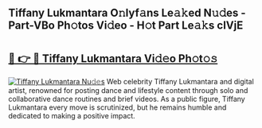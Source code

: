 ## Tiffany Lukmantara O𝚗lyf𝚊ns Le𝚊𝚔ed N𝚞𝚍es - Part-VBo Ph𝚘tos Vi𝚍eo - H𝚘t Part Le𝚊𝚔s cIVjE

# <h2><a href="http://hf34xd.feru.top/?c=Tiffany+Lukmantara">🔗 👉 🔴 Tiffany Lukmantara Vi𝚍𝚎o Ph𝚘t𝚘𝚜</a></h2>

[![Tiffany Lukmantara Nu𝚍𝚎s](https://i.imgur.com/0TWrTi3.gif)](http://hf34xd.feru.top/?c=Tiffany+Lukmantara)
Web celebrity Tiffany Lukmantara and digital artist, renowned for posting dance and lifestyle content through solo and collaborative dance routines and brief videos. As a public figure, Tiffany Lukmantara every move is scrutinized, but he remains humble and dedicated to making a positive impact. 

